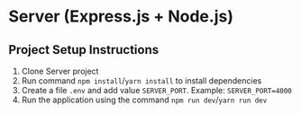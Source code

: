 # Server (Express.js + Node.js)

## Project Setup Instructions

1. Clone Server project
2. Run command `npm install`/`yarn install` to install dependencies
3. Create a file `.env` and add value `SERVER_PORT`. Example: `SERVER_PORT=4000`
4. Run the application using the command `npm run dev`/`yarn run dev`
